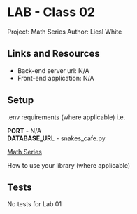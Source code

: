 # LAB - Class 02
Project: Math Series
Author: Liesl White

## Links and Resources
- Back-end server url: N/A
- Front-end application: N/A

## Setup
.env requirements (where applicable)
i.e.

**PORT** - N/A  
**DATABASE_URL** - snakes_cafe.py

[Math Series](snakes_cafe.py)

How to use your library (where applicable)

## Tests
No tests for Lab 01